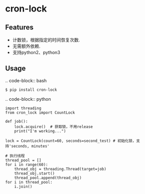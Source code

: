cron-lock
========

Features
--------
- 计数锁，根据指定的时间恢复次数.
- 无需额外依赖.
- 支持python2、python3

Usage
-----

.. code-block:: bash

    $ pip install cron-lock

.. code-block:: python
    
    import threading
    from cron_lock import CountLock

    def job():
        lock.acquire()  # 获取锁，不用release
        print("I'm working...")
    
    lock = CountLock(count=60, seconds=second_test) # 初始化锁，支持'seconds, minutes'
    
    # 执行线程
    thread_pool = []
    for i in range(60):
        thread_obj = threading.Thread(target=job)
        thread_obj.start()
        thread_pool.append(thread_obj)
    for i in thread_pool:
        i.join()